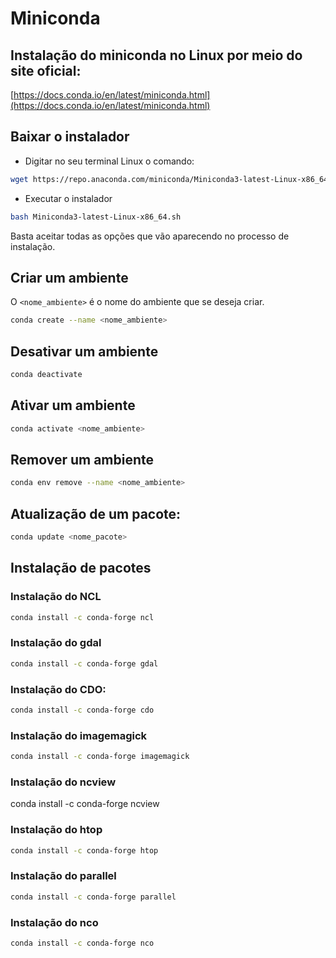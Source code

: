Miniconda
============

## Instalação do miniconda no Linux por meio do site oficial:

[https://docs.conda.io/en/latest/miniconda.html](https://docs.conda.io/en/latest/miniconda.html)

## Baixar o instalador

+ Digitar no seu terminal Linux o comando:

```bash
wget https://repo.anaconda.com/miniconda/Miniconda3-latest-Linux-x86_64.sh
```

+ Executar o instalador

```bash
bash Miniconda3-latest-Linux-x86_64.sh
```

Basta aceitar todas as opções que vão aparecendo no processo de instalação.

## Criar um ambiente

O `<nome_ambiente>` é o nome do ambiente que se deseja criar.

```bash
conda create --name <nome_ambiente>
```

## Desativar um ambiente

```bash
conda deactivate
```
## Ativar um ambiente

```bash
conda activate <nome_ambiente>
```
## Remover um ambiente

```bash
conda env remove --name <nome_ambiente>
```

## Atualização de um pacote:
```bash
conda update <nome_pacote>
```

## Instalação de pacotes

### Instalação do NCL

```bash
conda install -c conda-forge ncl
```

### Instalação do gdal

```bash
conda install -c conda-forge gdal
```

### Instalação do CDO:

```bash
conda install -c conda-forge cdo
```

### Instalação do imagemagick

```bash
conda install -c conda-forge imagemagick
```

### Instalação do ncview
conda install -c conda-forge ncview

### Instalação do htop

```bash
conda install -c conda-forge htop
```

### Instalação do parallel

```bash
conda install -c conda-forge parallel
```

### Instalação do nco

```bash
conda install -c conda-forge nco
```